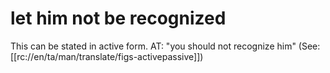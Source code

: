 # let him not be recognized

This can be stated in active form. AT: "you should not recognize him" (See: [[rc://en/ta/man/translate/figs-activepassive]])

